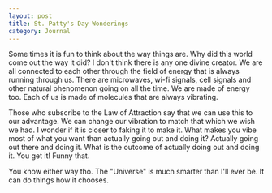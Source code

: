 ```yaml
---
layout: post
title: St. Patty's Day Wonderings
category: Journal
---
```

Some times it is fun to think about the way things are. Why did this world come out the way it did? I don't think there is any one divine creator. We are all connected to each other through the field of energy that is always running through us. There are microwaves, wi-fi signals, cell signals and other natural phenomenon going on all the time. We are made of energy too. Each of us is made of molecules that are always vibrating.

Those who subscribe to the Law of Attraction say that we can use this to our advantage. We can change our vibration to match that which we wish we had. I wonder if it is closer to faking it to make it. What makes you vibe most of what you want than actually going out and doing it? Actually going out there and doing it. What is the outcome of actually doing out and doing it. You get it! Funny that.

You know either way tho. The "Universe" is much smarter than I'll ever be. It can do things how it chooses. 
